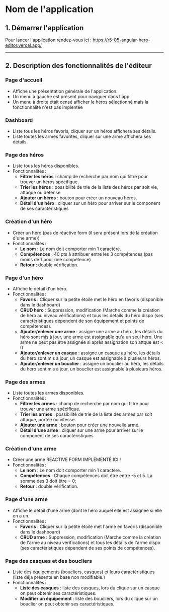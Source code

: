 # **Nom de l'application**

## **1. Démarrer l'application**

Pour lancer l'application rendez-vous ici : https://r5-05-angular-hero-editor.vercel.app/

---

## **2. Description des fonctionnalités de l'éditeur**

### **Page d'accueil**
- Affiche une présentation générale de l'application.
- Un menu à gauche est présent pour naviguer dans l'app
- Un menu à droite était censé afficher le héros sélectionné mais la fonctionnalité n'est pas implentée

### **Dashboard**
- Liste tous les héros favoris, cliquer sur un héros affichera ses détails.
- Liste toutes les armes favorites, cliquer sur une arme affichera ses détails.

### **Page des héros**
- Liste tous les héros disponibles.
- Fonctionnalités :
  - **Filtrer les héros** : champ de recherche par nom qui filtre pour trouver un héros spécifique.
  - **Trier les héros** : possibilité de trie de la liste des héros par soit vie, attaque ou défense
  - **Ajouter un héros** : bouton pour créer un nouveau héros.
  - **Détail d'un héro** : cliquer sur un héro pour arriver sur le component de ses caractéristiques

### **Création d'un héro**
- Créer un héro (pas de réactive form (il sera présent lors de la création d'une arme))
- Fonctionnalités :
  - **Le nom** : Le nom doit comporter min 1 caractère.
  - **Compétences** : 40 pts à attribuer entre les 3 compétences (pas moins de 1 pour une compétence)
  - **Retour** : double vérification.

### **Page d'un héro**
- Affiche le détail d'un héro.
- Fonctionnalités :
  - **Favoris** : Cliquer sur la petite étoile met le héro en favoris (disponible dans le dashboard)
  - **CRUD héro** : Suppression, modification (Marche comme la création de héro au niveau vérifications) et tous les détails du héro dispo (ses caractéristiques dépendent de son équipement et points de compétences).
  - **Ajouter/enlever une arme** : assigne une arme au héro, les détails du héro sont mis à jour, une arme est assignable qu'a un seul héro. Une arme ne peut pas être assignée si après assignation son attque est < 0
  - **Ajouter/enlever un casque** : assigne un casque au héro, les détails du héro sont mis à jour, un casque est assignable à plusieurs héros.
  - **Ajouter/enlever un bouclier** : assigne un bouclier au héro, les détails du héro sont mis à jour, un bouclier est assignable à plusieurs héros.

### **Page des armes**
- Liste toutes les armes disponibles.
- Fonctionnalités :
  - **Filtrer les armes** : champ de recherche par nom qui filtre pour trouver une arme spécifique.
  - **Trier les armes** : possibilité de trie de la liste des armes par soit attaque, portée ou vitesse
  - **Ajouter une arme** : bouton pour créer une nouvelle arme.
  - **Détail d'une arme** : cliquer sur une arme pour arriver sur le component de ses caractéristiques

### **Création d'une arme**
- Créer une arme REACTIVE FORM IMPLÉMENTÉ ICI !
- Fonctionnalités :
  - **Le nom** : Le nom doit comporter min 1 caractère.
  - **Compétences** : Chaque compétences doit être entre -5 et 5. La somme des 3 doit être = 0;
  - **Retour** : double vérification.

### **Page d'une arme**
- Affiche le détail d'une arme (dont le héro auquel elle est assignée si elle en a un.
- Fonctionnalités :
  - **Favoris** : Cliquer sur la petite étoile met l'arme en favoris (disponible dans le dashboard)
  - **CRUD arme** : Suppression, modification (Marche comme la création de l'arme au niveau vérifications) et tous les détails de l'arme dispo (ses caractéristiques dépendent de ses points de compétences).

### **Page des casques et des boucliers**
- Liste des équipements (boucliers, casques) et leurs caractéristiques (liste déja présente en base non modifiable.)
- Fonctionnalités :
  - **Liste des casques** : liste des casques, lors du clique sur un casque on peut obtenir ses caractéristiques.
  - **Modifier un équipement** : liste des boucliers, lors du clique sur un bouclier on peut obtenir ses caractéristiques.
